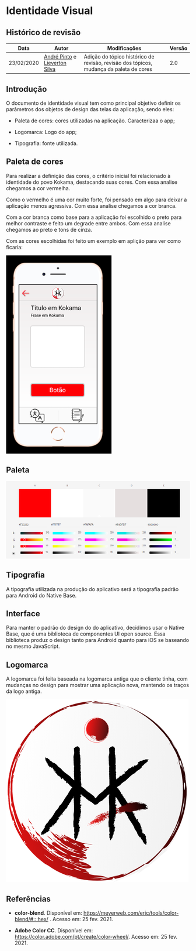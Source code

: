 # Identidade Visual

## Histórico de revisão

| Data       | Autor                                        | Modificações                      | Versão |
| ---------- | -------------------------------------------- | --------------------------------- | ------ |
| 23/02/2020 | [André Pinto](https://github.com/andrelucax) e [Lieverton Silva](https://github.com/lievertom) | Adição do tópico histórico de revisão, revisão dos tópicos, mudança da paleta de cores | 2.0    |

## Introdução

O documento de identidade visual tem como principal objetivo definir os parâmetros dos objetos de design das telas da aplicação, sendo eles:

* Paleta de cores: cores utilizadas na aplicação. Caracterizaa o app;

* Logomarca: Logo do app;

* Tipografia: fonte utilizada.


## Paleta de cores

Para realizar  a definição das cores, o critério inicial foi relacionado à identidade do povo Kokama, destacando suas cores. Com essa analise chegamos a cor vermelha.

Como o vermelho é uma cor muito forte, foi pensado em algo para deixar a aplicação menos agressiva. Com essa analise chegamos a cor branca.

Com a cor branca como base para a aplicação foi escolhido o preto para melhor contraste e feito um degrade entre ambos. Com essa analise chegamos ao preto e tons de cinza.

Com as cores escolhidas foi feito um exemplo em aplição para ver como ficaria:

![exemplo_paleta_aplicada](../assets/img/visual-identity/pallete_example.png)

## Paleta 

![paleta](../assets/img/visual-identity/pallete.png)

## Tipografia

A tipografia utilizada na produção do aplicativo será a tipografia padrão para Android do Native Base.

## Interface

Para manter o padrão do design do do aplicativo, decidimos usar o Native Base, que é uma biblioteca de componentes UI open source. Essa biblioteca produz o design tanto para Android quanto para iOS se baseando no mesmo JavaScript.

## Logomarca

A logomarca foi feita baseada na logomarca antiga que o cliente tinha, com mudanças no design para mostrar uma aplicação nova, mantendo os traços da logo antiga.

![logo](../assets/img/visual-identity/logo.png)

## Referências

* **color-blend**. Disponível em: https://meyerweb.com/eric/tools/color-blend/#:::hex/ . Acesso em: 25 fev. 2021.

* **Adobe Color CC**. Disponível em: https://color.adobe.com/pt/create/color-wheel/. Acesso em: 25 fev. 2021.

